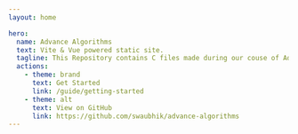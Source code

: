 ```yaml
---
layout: home

hero:
  name: Advance Algorithms
  text: Vite & Vue powered static site.
  tagline: This Repository contains C files made during our couse of Advance Algorithmic Complexity (PCSE103)
  actions:
    - theme: brand
      text: Get Started
      link: /guide/getting-started
    - theme: alt
      text: View on GitHub
      link: https://github.com/swaubhik/advance-algorithms
---
```

